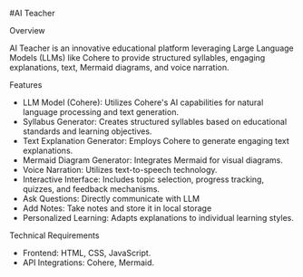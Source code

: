 
#AI Teacher

Overview

AI Teacher is an innovative educational platform leveraging Large Language Models (LLMs) like Cohere to provide structured syllables, engaging explanations, text, Mermaid diagrams, and voice narration.

Features

- LLM Model (Cohere): Utilizes Cohere's AI capabilities for natural language processing and text generation.
- Syllabus Generator: Creates structured syllables based on educational standards and learning objectives.
- Text Explanation Generator: Employs Cohere to generate engaging text explanations.
- Mermaid Diagram Generator: Integrates Mermaid for visual diagrams.
- Voice Narration: Utilizes text-to-speech technology.
- Interactive Interface: Includes topic selection, progress tracking, quizzes, and feedback mechanisms.
- Ask Questions: Directly communicate with LLM
- Add Notes: Take notes and store it in local storage
- Personalized Learning: Adapts explanations to individual learning styles.

Technical Requirements

- Frontend: HTML, CSS, JavaScript.
- API Integrations: Cohere, Mermaid.
